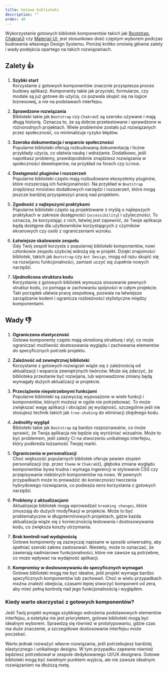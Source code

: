 ```yaml
---
title: Gotowe biblioteki
description: ""
order: 40
---
```


Wykorzystanie gotowych bibliotek komponentów takich jak [Bootstrap](https://getbootstrap.com/), [ChakraUI](https://chakra-ui.com/) czy [Material-UI](https://mui.com/), jest stosunkowo dość częstym wyborem podczas budowania własnego Design Systemu. Poniżej krótko omówię główne zalety i wady podejścia opartego na takich rozwiązaniach.

## Zalety 👍

1. **Szybki start**  
   Korzystanie z gotowych komponentów znacznie przyspiesza proces budowy aplikacji. Komponenty takie jak przyciski, formularze, czy modale są już gotowe do użycia, co pozwala skupić się na logice biznesowej, a nie na podstawach interfejsu.

2. **Sprawdzone rozwiązania**  
   Biblioteki takie jak `Bootstrap` czy `ChakraUI` są szeroko używane i mają długą historię. Oznacza to, że są dobrze przetestowane i sprawdzone w różnorodnych projektach. Wiele problemów zostało już rozwiązanych przez społeczność, co minimalizuje ryzyko błędów.

3. **Szeroka dokumentacja i wsparcie społeczności**  
   Popularne biblioteki oferują rozbudowaną dokumentację i liczne przykłady użycia, co ułatwia naukę i wdrażanie. Dodatkowo, jeśli napotkasz problemy, prawdopodobnie znajdziesz rozwiązania w społeczności deweloperów, na przykład na forach czy `GitHub`.

4. **Dostępność pluginów i rozszerzeń**  
   Popularne biblioteki często mają rozbudowane ekosystemy pluginów, które rozszerzają ich funkcjonalności. Na przykład w `Bootstrap` znajdziesz mnóstwo dodatkowych narzędzi i rozszerzeń, które mogą jeszcze bardziej przyspieszyć pracę nad projektem.

5. **Zgodność z najlepszymi praktykami**  
   Popularne biblioteki często są projektowane z myślą o najlepszych praktykach w zakresie dostępności (`accessibility`) i użyteczności. To oznacza, że korzystając z nich, łatwiej jest zapewnić, że Twoje aplikacje będą dostępne dla użytkowników korzystających z czytników ekranowych czy osób z ograniczeniami wzroku.

6. **Łatwiejsze skalowanie zespołu**  
   Gdy Twój zespół korzysta z popularnej biblioteki komponentów, nowi członkowie zespołu szybciej wdrożą się w projekt. Dzięki znajomości bibliotek, takich jak `Bootstrap` czy `Ant Design`, mogą od razu skupić się na rozwijaniu funkcjonalności, zamiast uczyć się zupełnie nowych narzędzi.

7. **Ujednolicona struktura kodu**  
   Korzystanie z gotowych bibliotek wymusza stosowanie pewnych struktur kodu, co pomaga w zachowaniu spójności w całym projekcie. Taki porządek ułatwia pracę zespołową, pozwala na łatwiejsze zarządzanie kodem i ogranicza rozbieżności stylistyczne między komponentami.

## Wady 👎

1. **Ograniczona elastyczność**  
   Gotowe komponenty często mają określoną strukturę i styl, co może ograniczać możliwość dostosowania wyglądu i zachowania elementów do specyficznych potrzeb projektu.

2. **Zależność od zewnętrznej biblioteki**  
   Korzystanie z gotowych rozwiązań wiąże się z zależnością od aktualizacji i wsparcia zewnętrznych twórców. Może się zdarzyć, że biblioteka przestanie być rozwijana, lub wprowadzone zmiany będą wymagały dużych aktualizacji w projekcie.

3. **Przeciążenie niepotrzebnymi funkcjami**  
   Popularne biblioteki są zazwyczaj wyposażone w wiele funkcji i komponentów, których możesz w ogóle nie potrzebować. To może zwiększać wagę aplikacji i obciążać jej wydajność, szczególnie jeśli nie stosujesz technik takich jak `tree-shaking` do eliminacji zbędnego kodu.

4. **Jednolity wygląd**  
   Biblioteki takie jak `Bootstrap` są bardzo rozpoznawalne, co może sprawić, że Twoja aplikacja nie będzie się wyróżniać wizualnie. Może to być problemem, jeśli zależy Ci na stworzeniu unikalnego interfejsu, który podkreśla tożsamość Twojej marki.

5. **Ograniczenia w personalizacji**  
   Choć większość popularnych bibliotek oferuje pewien stopień personalizacji (np. przez `theme` w `ChakraUI`), głęboka zmiana wyglądu komponentów bywa trudna i wymaga ingerencji w stylowanie CSS czy przepisywanie niektórych komponentów na nowo. W pewnych przypadkach może to prowadzić do konieczności tworzenia hybrydowego rozwiązania, co podważa sens korzystania z gotowych narzędzi.

6. **Problemy z aktualizacjami**  
   Aktualizacje bibliotek mogą wprowadzać `breaking changes`, które zmuszają do dużych modyfikacji w projekcie. Może to być problematyczne w długoterminowych projektach, gdzie każda aktualizacja wiąże się z koniecznością testowania i dostosowywania kodu, co zwiększa koszty utrzymania.

7. **Brak kontroli nad wydajnością**  
   Gotowe komponenty są zazwyczaj napisane w sposób uniwersalny, aby spełniać szeroki zakres zastosowań. Niestety, może to oznaczać, że zawierają nadmiarowe funkcjonalności, które nie zawsze są potrzebne, co może wpływać na wydajność aplikacji.

8. **Kompromisy w dostosowywaniu do specyficznych wymagań**  
   Gotowe biblioteki mogą nie być idealne, jeśli projekt wymaga bardzo specyficznych komponentów lub zachowań. Choć w wielu przypadkach można znaleźć obejścia, czasami lepiej stworzyć komponent od zera, aby mieć pełną kontrolę nad jego funkcjonalnością i wyglądem.

### Kiedy warto skorzystać z gotowych komponentów?

Jeśli Twój projekt wymaga szybkiego wdrożenia podstawowych elementów interfejsu, a estetyka nie jest priorytetem, gotowe biblioteki mogą być idealnym wyborem. Sprawdzą się również w prototypowaniu, gdzie czas ma duże znaczenie, a szczegółowe dostosowanie interfejsu może poczekać.

Warto jednak rozważyć własne rozwiązania, jeśli potrzebujesz bardziej elastycznego i unikalnego designu. W tym przypadku zapewne również będziesz potrzebował w zespole dedykowanego UI/UX designera. Gotowe biblioteki mogą być świetnym punktem wyjścia, ale nie zawsze idealnym rozwiązaniem na dłuższą metę.

